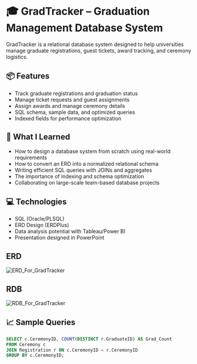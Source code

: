 # 🎓 GradTracker – Graduation Management Database System

GradTracker is a relational database system designed to help universities manage graduate registrations, guest tickets, award tracking, and ceremony logistics.

## 📦 Features
- Track graduate registrations and graduation status
- Manage ticket requests and guest assignments
- Assign awards and manage ceremony details
- SQL schema, sample data, and optimized queries
- Indexed fields for performance optimization

## 🧠 What I Learned
- How to design a database system from scratch using real-world requirements
- How to convert an ERD into a normalized relational schema
- Writing efficient SQL queries with JOINs and aggregates
- The importance of indexing and schema optimization
- Collaborating on large-scale team-based database projects

## 💻 Technologies
- SQL (Oracle/PLSQL)
- ERD Design (ERDPlus)
- Data analysis potential with Tableau/Power BI
- Presentation designed in PowerPoint

## ERD
![ERD_For_GradTracker](https://github.com/user-attachments/assets/99d96ef1-3e29-4ab9-be83-b9cadd790a80)

## RDB
![RDB_For_GradTracker](https://github.com/user-attachments/assets/9fafb2e1-22f2-4c1d-a069-52513886a5b2)

## 📈 Sample Queries
```sql
SELECT c.CeremonyID, COUNT(DISTINCT r.GraduateID) AS Grad_Count
FROM Ceremony c
JOIN Registration r ON c.CeremonyID = r.CeremonyID
GROUP BY c.CeremonyID;
